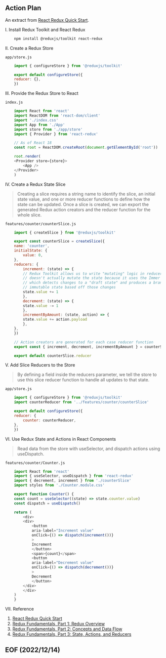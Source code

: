 
## Action Plan 

An extract from [React Redux Quick Start](https://react-redux.js.org/tutorials/quick-start). 


I. Install Redux Toolkit and React Redux
```bash
    npm install @reduxjs/toolkit react-redux
```


II. Create a Redux Store

    app/store.js
```javascript
    import { configureStore } from '@reduxjs/toolkit'

    export default configureStore({
    reducer: {},
    })
```


III. Provide the Redux Store to React

    index.js
```javascript
    import React from 'react'
    import ReactDOM from 'react-dom/client'
    import './index.css'
    import App from './App'
    import store from './app/store'
    import { Provider } from 'react-redux'

    // As of React 18
    const root = ReactDOM.createRoot(document.getElementById('root'))

    root.render(
    <Provider store={store}>
        <App />
    </Provider>
    )
```


IV. Create a Redux State Slice

> Creating a slice requires a string name to identify the slice, an initial state value, and one or more reducer functions to define how the state can be updated. Once a slice is created, we can export the generated Redux action creators and the reducer function for the whole slice.

    features/counter/counterSlice.js
```javascript
    import { createSlice } from '@reduxjs/toolkit'

    export const counterSlice = createSlice({
    name: 'counter',
    initialState: {
        value: 0,
    },
    reducers: {
        increment: (state) => {
        // Redux Toolkit allows us to write "mutating" logic in reducers. It
        // doesn't actually mutate the state because it uses the Immer library,
        // which detects changes to a "draft state" and produces a brand new
        // immutable state based off those changes
        state.value += 1
        },
        decrement: (state) => {
        state.value -= 1
        },
        incrementByAmount: (state, action) => {
        state.value += action.payload
        },
    },
    })

    // Action creators are generated for each case reducer function
    export const { increment, decrement, incrementByAmount } = counterSlice.actions

    export default counterSlice.reducer
```

V. Add Slice Reducers to the Store

> By defining a field inside the reducers parameter, we tell the store to use this slice reducer function to handle all updates to that state.

    app/store.js
```javascript
    import { configureStore } from '@reduxjs/toolkit'
    import counterReducer from '../features/counter/counterSlice'

    export default configureStore({
    reducer: {
        counter: counterReducer,
    },
    })
```


VI. Use Redux State and Actions in React Components

> Read data from the store with useSelector, and dispatch actions using useDispatch. 

    features/counter/Counter.js
```javascript
    import React from 'react'
    import { useSelector, useDispatch } from 'react-redux'
    import { decrement, increment } from './counterSlice'
    import styles from './Counter.module.css'

    export function Counter() {
    const count = useSelector((state) => state.counter.value)
    const dispatch = useDispatch()

    return (
        <div>
        <div>
            <button
            aria-label="Increment value"
            onClick={() => dispatch(increment())}
            >
            Increment
            </button>
            <span>{count}</span>
            <button
            aria-label="Decrement value"
            onClick={() => dispatch(decrement())}
            >
            Decrement
            </button>
        </div>
        </div>
    )
    }
```


VII. Reference 
1. [React Redux Quick Start](https://react-redux.js.org/tutorials/quick-start)
2. [Redux Fundamentals, Part 1: Redux Overview](https://redux.js.org/tutorials/fundamentals/part-1-overview)
3. [Redux Fundamentals, Part 2: Concepts and Data Flow](https://redux.js.org/tutorials/fundamentals/part-2-concepts-data-flow)
4. [Redux Fundamentals, Part 3: State, Actions, and Reducers](https://redux.js.org/tutorials/fundamentals/part-3-state-actions-reducers)


## EOF (2022/12/14)